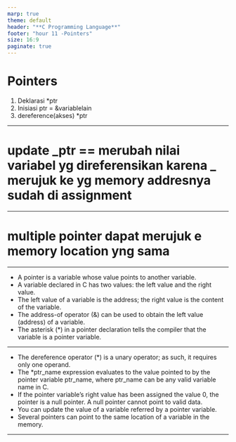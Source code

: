 ```yaml
---
marp: true
theme: default
header: "**C Programming Language**"
footer: "hour 11 -Pointers"
size: 16:9
paginate: true
---
```


# Pointers

1. Deklarasi \*ptr
2. Inisiasi ptr = &variablelain
3. dereference(akses) \*ptr

---

# update _ptr == merubah nilai variabel yg direferensikan karena _ merujuk ke yg memory addresnya sudah di assignment

---

# multiple pointer dapat merujuk e memory location yng sama

---

- A pointer is a variable whose value points to another variable.
- A variable declared in C has two values: the left value and the right value.
- The left value of a variable is the address; the right value is the content of
  the variable.
- The address-of operator (&) can be used to obtain the left value (address) of
  a variable.
- The asterisk (\*) in a pointer declaration tells the compiler that the variable is a
  pointer variable.

---

- The dereference operator (\*) is a unary operator; as such, it requires only
  one operand.
- The \*ptr_name expression evaluates to the value pointed to by the pointer variable
  ptr_name, where ptr_name can be any valid variable name in C.
- If the pointer variable’s right value has been assigned the value 0, the pointer is a
  null pointer. A null pointer cannot point to valid data.
- You can update the value of a variable referred by a pointer variable.
- Several pointers can point to the same location of a variable in the memory.

---
